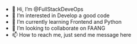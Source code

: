 - 👋 Hi, I’m @FullStackDeveOps
- 👀 I’m interested in Develop a good code
- 🌱 I’m currently learning Frontend and Python
- 💞️ I’m looking to collaborate on FAANG
- 📫 How to reach me, just send me message here

<!---
FullStackDeveOps/FullStackDeveOps is a ✨ special ✨ repository because its `README.md` (this file) appears on your GitHub profile.
You can click the Preview link to take a look at your changes.
--->
